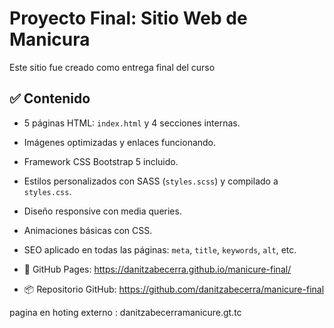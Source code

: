 
# Proyecto Final: Sitio Web de Manicura

Este sitio fue creado como entrega final del curso

## ✅ Contenido

- 5 páginas HTML: `index.html` y 4 secciones internas.
- Imágenes optimizadas y enlaces funcionando.
- Framework CSS Bootstrap 5 incluido.
- Estilos personalizados con SASS (`styles.scss`) y compilado a `styles.css`.
- Diseño responsive con media queries.
- Animaciones básicas con CSS.
- SEO aplicado en todas las páginas: `meta`, `title`, `keywords`, `alt`, etc.


- 🔗 GitHub Pages: https://danitzabecerra.github.io/manicure-final/
- 📦 Repositorio GitHub: https://github.com/danitzabecerra/manicure-final

pagina en hoting externo : danitzabecerramanicure.gt.tc

